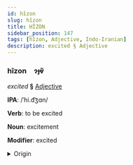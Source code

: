 ```yaml
---
id: hîzon
slug: hîzon
title: HÎZON
sidebar_position: 147
tags: [hîzon, Adjective, Indo-Iranian]
description: excited § Adjective
---
```


### hîzon&emsp;<span kind="abugida">ɂɟⱴ̃</span>

*excited* **§** [Adjective](../../tags/Adjective)

**IPA**: /ˈhi.d͡ʒɑn/

**Verb**: to be excited

**Noun**: excitement

**Modifier**: excited

<details>
    <summary>Origin</summary>
    Persian هیجان hayajân  [hiːˈdʒɒːn]<br/>
    <em>Indo-Iranian Language Family</em>
</details>